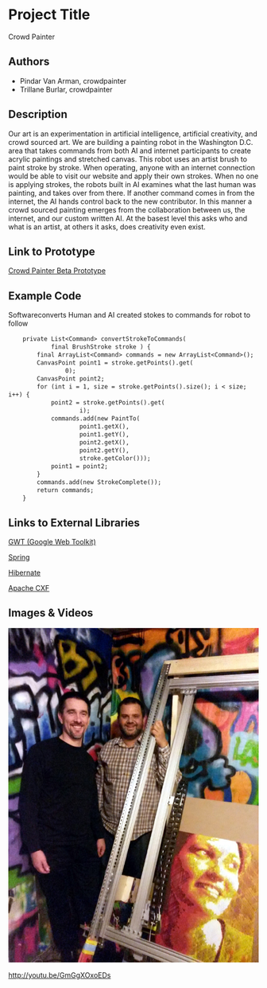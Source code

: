 # Project Title
Crowd Painter

## Authors
- Pindar Van Arman, crowdpainter
- Trillane Burlar, crowdpainter

## Description
Our art is an experimentation in artificial intelligence, artificial creativity, and crowd sourced art.  We are building a painting robot in the Washington D.C. area that takes commands from both AI and internet participants to create acrylic paintings and stretched canvas.  This robot uses an artist brush to paint stroke by stroke.  When operating, anyone with an internet connection would be able to visit our website and apply their own strokes.  When no one is applying strokes, the robots built in AI examines what the last human was painting, and takes over from there.  If another command comes in from the internet, the AI hands control back to the new contributor.  In this manner a crowd sourced painting emerges from the collaboration between us, the internet, and our custom written AI.  At the basest level this asks who and what is an artist, at others it asks, does creativity even exist.

## Link to Prototype
[Crowd Painter Beta Prototype](http://www.crowdpainter.com "Crowd Beta Painter Prototype")


## Example Code
Softwareconverts Human and AI created stokes to commands for robot to follow
```
	private List<Command> convertStrokeToCommands(
			final BrushStroke stroke ) {
		final ArrayList<Command> commands = new ArrayList<Command>();
		CanvasPoint point1 = stroke.getPoints().get(
				0);
		CanvasPoint point2;
		for (int i = 1, size = stroke.getPoints().size(); i < size; i++) {
			point2 = stroke.getPoints().get(
					i);
			commands.add(new PaintTo(
					point1.getX(),
					point1.getY(),
					point2.getX(),
					point2.getY(),
					stroke.getColor()));
			point1 = point2;
		}
		commands.add(new StrokeComplete());
		return commands;
	}
```
## Links to External Libraries

[GWT (Google Web Toolkit)](http://www.gwtproject.org/ "GWT (Google Web Toolkit)") 

[Spring](http://spring.io/ "Spring")

[Hibernate](http://hibernate.org/ "Hibernate")

[Apache CXF](cxf.apache.org/ "Apache CXF")

## Images & Videos
![Example Image](project_images/cover.jpg?raw=true "Example Image")

http://youtu.be/GmGgXOxoEDs
